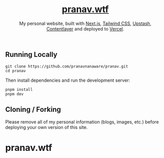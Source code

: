 <div align="center">
    <a href="https://pranav.wtf"><h1 align="center">pranav.wtf</h1></a>

My personal website, built with [Next.js](https://nextjs.org/), [Tailwind CSS](https://tailwindcss.com/), [Upstash](https://upstash.com?ref=pranav.wtf), [Contentlayer](https://www.contentlayer.dev/) and deployed to [Vercel](https://vercel.com/).

</div>

<br/>

## Running Locally

```sh-session
git clone https://github.com/pranavnanaware/pranav.git
cd pranav
```

Then install dependencies and run the development server:

```sh-session
pnpm install
pnpm dev
```

## Cloning / Forking

Please remove all of my personal information (blogs, images, etc.) before deploying your own version of this site.

# pranav.wtf
